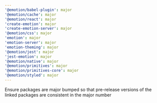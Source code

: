 ```yaml
---
'@emotion/babel-plugin': major
'@emotion/cache': major
'@emotion/react': major
'create-emotion': major
'create-emotion-server': major
'@emotion/css': major
'emotion': major
'emotion-server': major
'emotion-theming': major
'@emotion/jest': major
'jest-emotion': major
'@emotion/native': major
'@emotion/primitives': major
'@emotion/primitives-core': major
'@emotion/styled': major
---
```


Ensure packages are major bumped so that pre-release versions of the linked packages are consistent in the major number
